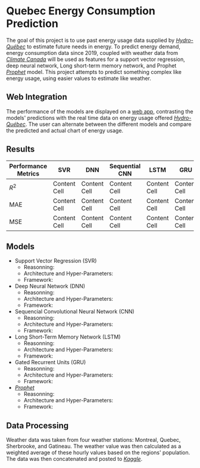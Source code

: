 # Quebec Energy Consumption Prediction
The goal of this project is to use past energy usage data supplied by [_Hydro-Québec_](https://www.hydroquebec.com/documents-data/open-data/electricity-demand-quebec/) to estimate future needs in energy. 
To predict energy demand, energy consumption data since 2019, coupled with weather data from [_Climate Canada_](https://climate.weather.gc.ca/historical_data/search_historic_data_e.html) 
will be used as features for a support vector regression, deep neural network, Long short-term memory network, and Prophet [_Prophet_](https://doi.org/10.7287/peerj.preprints.3190v2) model. 
This project attempts to predict something complex like energy usage, using easier values to estimate like weather.

## Web Integration
The performance of the models are displayed on a [web app](), contrasting the models' predictions with the real time data on energy usage 
offered [_Hydro-Québec_](https://www.hydroquebec.com/documents-data/open-data/electricity-demand-quebec/). The user can alternate between the different models and compare the predicted and actual 
chart of energy usage.

## Results
| Performance Metrics  | SVR | DNN  | Sequential CNN | LSTM | GRU | _Prophet_ |
| ------------- | ------------- | ------------- | ------------- | ------------- | ------------- | ------------- |
| $R^2$  | Content Cell  | Content Cell  | Content Cell  | Content Cell  | Content Cell  | Content Cell  |
| MAE  | Content Cell  | Content Cell  | Content Cell  | Content Cell  | Content Cell  | Content Cell  |
| MSE  | Content Cell  | Content Cell  | Content Cell  | Content Cell  | Content Cell  | Content Cell  |

## Models 
+ Support Vector Regression (SVR)
  - Reasonning:
  - Architecture and Hyper-Parameters:
  - Framework:
+ Deep Neural Network (DNN)
  - Reasonning:
  - Architecture and Hyper-Parameters:
  - Framework: 
+ Sequencial Convolutional Neural Network (CNN)
  - Reasonning:
  - Architecture and Hyper-Parameters:
  - Framework: 
+ Long Short-Term Memory Network (LSTM)
  - Reasonning:
  - Architecture and Hyper-Parameters:
  - Framework:
+ Gated Recurrent Units (GRU)
  - Reasonning:
  - Architecture and Hyper-Parameters:
  - Framework:  
+ [_Prophet_](https://doi.org/10.7287/peerj.preprints.3190v2)
  - Reasonning:
  - Architecture and Hyper-Parameters:
  - Framework:

## Data Processing
Weather data was taken from four weather stations: Montreal, Quebec, Sherbrooke, and Gatineau. The weather value was then calculated as a weighted average of these hourly values based on the regions' population.
The data was then concatenated and posted to [_Kaggle_](https://www.kaggle.com/datasets/philippejoly/quebec-electrical-power-output-with-temperature). 

